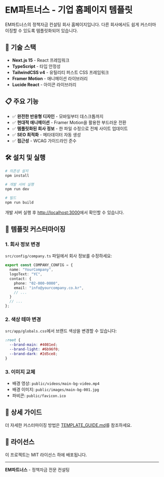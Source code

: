 # EM파트너스 - 기업 홈페이지 템플릿

EM파트너스의 정책자금 컨설팅 회사 홈페이지입니다. 다른 회사에서도 쉽게 커스터마이징할 수 있도록 템플릿화되어 있습니다.

## 🚀 기술 스택

- **Next.js 15** - React 프레임워크
- **TypeScript** - 타입 안정성
- **TailwindCSS v4** - 유틸리티 퍼스트 CSS 프레임워크
- **Framer Motion** - 애니메이션 라이브러리
- **Lucide React** - 아이콘 라이브러리

## 📋 주요 기능

- ✅ **완전한 반응형 디자인** - 모바일부터 데스크톱까지
- ✅ **현대적 애니메이션** - Framer Motion을 활용한 부드러운 전환
- ✅ **템플릿화된 회사 정보** - 한 파일 수정으로 전체 사이트 업데이트
- ✅ **SEO 최적화** - 메타데이터 자동 생성
- ✅ **접근성** - WCAG 가이드라인 준수

## 🛠 설치 및 실행

```bash
# 의존성 설치
npm install

# 개발 서버 실행
npm run dev

# 빌드
npm run build
```

개발 서버 실행 후 [http://localhost:3000](http://localhost:3000)에서 확인할 수 있습니다.

## 🎨 템플릿 커스터마이징

### 1. 회사 정보 변경
`src/config/company.ts` 파일에서 회사 정보를 수정하세요:

```typescript
export const COMPANY_CONFIG = {
  name: "YourCompany",
  logoText: "YC",
  contact: {
    phone: "02-000-0000",
    email: "info@yourcompany.co.kr",
    // ...
  }
  // ...
};
```

### 2. 색상 테마 변경
`src/app/globals.css`에서 브랜드 색상을 변경할 수 있습니다:

```css
:root {
  --brand-main: #4081ed;
  --brand-light: #6b96f0;
  --brand-dark: #2d5ce8;
}
```

### 3. 이미지 교체
- 배경 영상: `public/videos/main-bg-video.mp4`
- 배경 이미지: `public/images/main-bg-001.jpg`
- 파비콘: `public/favicon.ico`

## 📖 상세 가이드

더 자세한 커스터마이징 방법은 [TEMPLATE_GUIDE.md](./TEMPLATE_GUIDE.md)를 참조하세요.

## 📄 라이선스

이 프로젝트는 MIT 라이선스 하에 배포됩니다.

---

**EM파트너스** - 정책자금 전문 컨설팅
